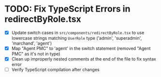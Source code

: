 # TODO: Fix TypeScript Errors in redirectByRole.tsx

- [x] Update switch cases in `src/components/redirectByRole.tsx` to use lowercase strings matching `UserRole` type ('admin', 'superadmin', 'marchand', 'agent')
- [x] Map "Agent PMC" to 'agent' in the switch statement (removed "Agent PMC" as it's not in type)
- [x] Clean up improperly nested comments at the end of the file to fix syntax error
- [ ] Verify TypeScript compilation after changes
